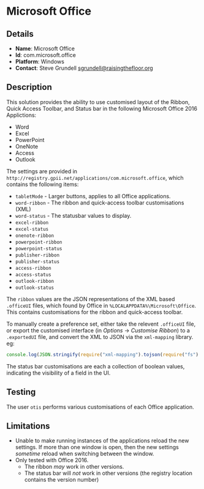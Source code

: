 # Microsoft Office

## Details

* __Name__: Microsoft Office
* __Id__: com.microsoft.office
* __Platform__: Windows
* __Contact__: Steve Grundell <sgrundell@raisingthefloor.org>

## Description

This solution provides the ability to use customised layout of the Ribbon, Quick Access Toolbar, and Status bar in the
following Microsoft Office 2016 Applictions:

* Word
* Excel
* PowerPoint
* OneNote
* Access
* Outlook

The settings are provided in `http://registry.gpii.net/applications/com.microsoft.office`, which contains the following
items:

* `tabletMode` - Larger buttons, applies to all Office applications.
* `word-ribbon` - The ribbon and quick-access toolbar customisations (XML)
* `word-status` - The statusbar values to display.
* `excel-ribbon`
* `excel-status`
* `onenote-ribbon`
* `powerpoint-ribbon`
* `powerpoint-status`
* `publisher-ribbon`
* `publisher-status`
* `access-ribbon`
* `access-status`
* `outlook-ribbon`
* `outlook-status`

The `ribbon` values are the JSON representations of the XML based `.officeUI` files, which found by Office in
`%LOCALAPPDATA%\Microsoft\Office`. This contains customisations for the ribbon and quick-access toolbar.

To manually create a preference set, either take the relevent `.officeUI` file,
or export the customised interface (in *Options* -> *Customise Ribbon*) to a `.exportedUI` file, and convert the XML
to JSON via the `xml-mapping` library. eg:

```javascript
console.log(JSON.stringify(require("xml-mapping").tojson(require("fs").readFileSync(0, "utf8")), null, 4));
```

The status bar customisations are each a collection of boolean values, indicating the visibility of a field in the UI.

## Testing

The user `otis` performs various customisations of each Office application.

## Limitations

* Unable to make running instances of the applications reload the new settings. If more than one window is open, then
the new settings *sometime* reload when switching between the window.
* Only tested with Office 2016.
  * The ribbon *may* work in other versions.
  * The status bar will *not* work in other versions (the registry location contains the version number)
